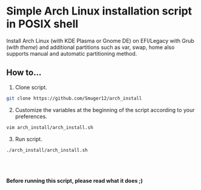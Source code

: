 # Simple Arch Linux installation script in POSIX shell
Install Arch Linux (with KDE Plasma or Gnome DE) on EFI/Legacy with Grub (*with theme*) and additional partitions such as var, swap, home also supports manual and automatic partitioning method.

## How to...

1. Clone script.

```bash
git clone https://github.com/Smuger12/arch_install
```

2. Customize the variables at the beginning of the script according to your preferences.

```bash
vim arch_install/arch_install.sh
```

3. Run script.

```bash
./arch_install/arch_install.sh
```
<br><br><br>
**Before running this script, please read what it does ;)**
